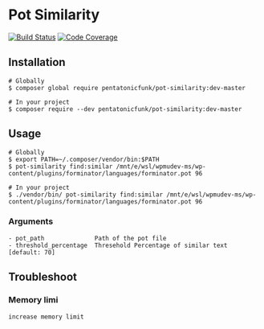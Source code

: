 # Pot Similarity
[![Build Status](https://travis-ci.org/pentatonicfunk/pot-similarity.svg?branch=master)](https://travis-ci.org/pentatonicfunk/pot-similarity) 
[![Code Coverage](https://codecov.io/gh/pentatonicfunk/pot-similarity/branch/master/graph/badge.svg)](https://codecov.io/gh/pentatonicfunk/pot-similarity)


## Installation
    # Globally
    $ composer global require pentatonicfunk/pot-similarity:dev-master

    # In your project
    $ composer require --dev pentatonicfunk/pot-similarity:dev-master
    
## Usage

    # Globally
    $ export PATH=~/.composer/vendor/bin:$PATH
    $ pot-similarity find:similar /mnt/e/wsl/wpmudev-ms/wp-content/plugins/forminator/languages/forminator.pot 96
    
    # In your project
    $ ./vendor/bin/ pot-similarity find:similar /mnt/e/wsl/wpmudev-ms/wp-content/plugins/forminator/languages/forminator.pot 96

### Arguments

    - pot_path              Path of the pot file
    - threshold_percentage  Thresehold Percentage of similar text [default: 70]
    
## Troubleshoot

### Memory limi
    increase memory limit
